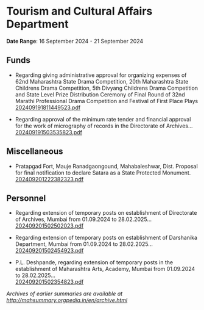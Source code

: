 # Tourism and Cultural Affairs Department

**Date Range**: 16 September 2024 - 21 September 2024


## Funds
- Regarding giving administrative approval for organizing expenses of 62nd Maharashtra State Drama Competition, 20th Maharashtra State Childrens Drama Competition, 5th Divyang Childrens Drama Competition and State Level Prize Distribution Ceremony of Final Round of 32nd Marathi Professional Drama Competition and Festival of First Place Plays\
  [202409191811449523.pdf](https://gr.maharashtra.gov.in/Site/Upload/Government%20Resolutions/English/202409191811449523.pdf)

- Regarding approval of the minimum rate tender and financial approval for the work of micrography of records in the Directorate of Archives...\
  [202409191503535823.pdf](https://gr.maharashtra.gov.in/Site/Upload/Government%20Resolutions/English/202409191503535823....pdf)

## Miscellaneous
- Pratapgad Fort, Mauje Ranadgaongound, Mahabaleshwar, Dist. Proposal for final notification to declare Satara as a State Protected Monument.\
  [202409201222382323.pdf](https://gr.maharashtra.gov.in/Site/Upload/Government%20Resolutions/English/202409201222382323.pdf)

## Personnel
- Regarding extension of temporary posts on establishment of Directorate of Archives, Mumbai from 01.09.2024 to 28.02.2025...\
  [202409201502502023.pdf](https://gr.maharashtra.gov.in/Site/Upload/Government%20Resolutions/English/202409201502502023.pdf)

- Regarding extension of temporary posts on establishment of Darshanika Department, Mumbai from 01.09.2024 to 28.02.2025...\
  [202409201502454923.pdf](https://gr.maharashtra.gov.in/Site/Upload/Government%20Resolutions/English/202409201502454923.pdf)

- P.L. Deshpande, regarding extension of temporary posts in the establishment of Maharashtra Arts, Academy, Mumbai from 01.09.2024 to 28.02.2025...\
  [202409201502354823.pdf](https://gr.maharashtra.gov.in/Site/Upload/Government%20Resolutions/English/202409201502354823.pdf)


*Archives of earlier summaries are available at http://mahsummary.orgpedia.in/en/archive.html*